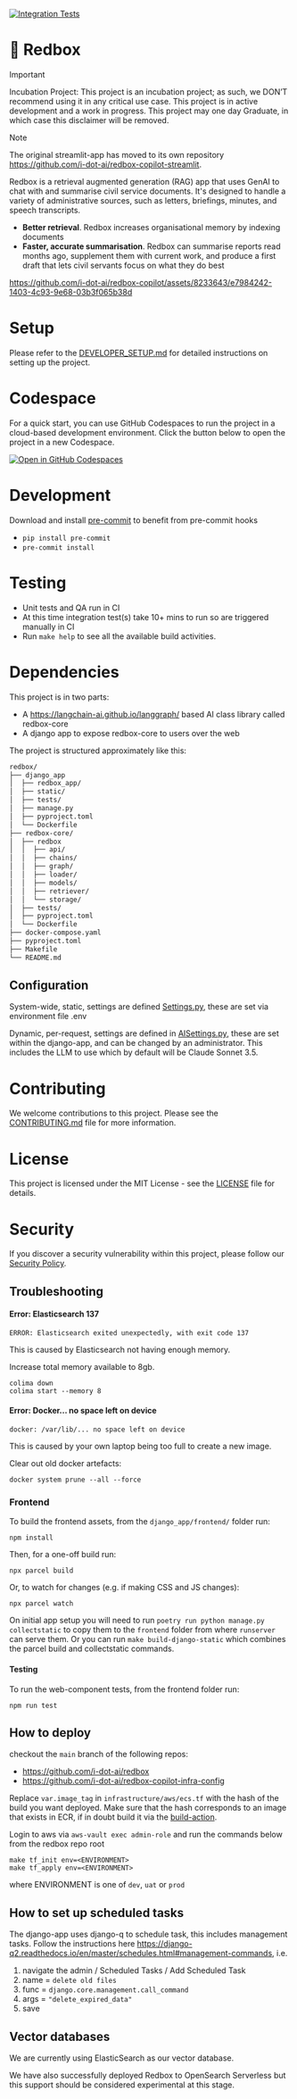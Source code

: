 [![Integration Tests](https://github.com/i-dot-ai/redbox/actions/workflows/integration.yml/badge.svg?branch=main)](https://github.com/i-dot-ai/redbox/actions/workflows/integration.yml?query=branch%3Amain)

# 📮 Redbox

> [!IMPORTANT]
> Incubation Project: This project is an incubation project; as such, we DON’T recommend using it in any critical use case. This project is in active development and a work in progress. This project may one day Graduate, in which case this disclaimer will be removed.

> [!NOTE]
> The original streamlit-app has moved to its own repository https://github.com/i-dot-ai/redbox-copilot-streamlit.

Redbox is a retrieval augmented generation (RAG) app that uses GenAI to chat with and summarise civil service documents. It's designed to handle a variety of administrative sources, such as letters, briefings, minutes, and speech transcripts.

- **Better retrieval**. Redbox increases organisational memory by indexing documents
- **Faster, accurate summarisation**. Redbox can summarise reports read months ago, supplement them with current work, and produce a first draft that lets civil servants focus on what they do best

https://github.com/i-dot-ai/redbox-copilot/assets/8233643/e7984242-1403-4c93-9e68-03b3f065b38d

# Setup

Please refer to the [DEVELOPER_SETUP.md](./docs/DEVELOPER_SETUP.md) for detailed instructions on setting up the project.

# Codespace

For a quick start, you can use GitHub Codespaces to run the project in a cloud-based development environment. Click the button below to open the project in a new Codespace.

[![Open in GitHub Codespaces](https://github.com/codespaces/badge.svg)](https://codespaces.new/i-dot-ai/redbox-copilot?quickstart=1)

# Development

Download and install [pre-commit](https://pre-commit.com) to benefit from pre-commit hooks

- `pip install pre-commit`
- `pre-commit install`

# Testing

- Unit tests and QA run in CI
- At this time integration test(s) take 10+ mins to run so are triggered manually in CI
- Run `make help` to see all the available build activities.

# Dependencies

This project is in two parts:

- A https://langchain-ai.github.io/langgraph/ based AI class library called redbox-core
- A django app to expose redbox-core to users over the web

The project is structured approximately like this:

```txt
redbox/
├── django_app
│  ├── redbox_app/
│  ├── static/
│  ├── tests/
│  ├── manage.py
│  ├── pyproject.toml
│  └── Dockerfile
├── redbox-core/
│  ├── redbox
│  │  ├── api/
│  │  ├── chains/
│  │  ├── graph/
│  │  ├── loader/
│  │  ├── models/
│  │  ├── retriever/
│  │  └── storage/
│  ├── tests/
│  ├── pyproject.toml
│  └── Dockerfile
├── docker-compose.yaml
├── pyproject.toml
├── Makefile
└── README.md
```

## Configuration

System-wide, static, settings are defined [Settings.py](redbox-core/redbox/models/settings.py), these are set via environment file .env

Dynamic, per-request, settings are defined in [AISettings.py](redbox-core/redbox/models/chain.py), these are set within the django-app,
and can be changed by an administrator. This includes the LLM to use which by default will be Claude Sonnet 3.5.

# Contributing

We welcome contributions to this project. Please see the [CONTRIBUTING.md](./CONTRIBUTING.md) file for more information.

# License

This project is licensed under the MIT License - see the [LICENSE](./LICENSE) file for details.

# Security

If you discover a security vulnerability within this project, please follow our [Security Policy](./SECURITY.md).

## Troubleshooting

#### Error: Elasticsearch 137

```commandline
ERROR: Elasticsearch exited unexpectedly, with exit code 137
```

This is caused by Elasticsearch not having enough memory.

Increase total memory available to 8gb.

```commandline
colima down
colima start --memory 8
```

#### Error: Docker... no space left on device

```commandline
docker: /var/lib/... no space left on device
```

This is caused by your own laptop being too full to create a new image.

Clear out old docker artefacts:

```commandline
docker system prune --all --force
```

### Frontend

To build the frontend assets, from the `django_app/frontend/` folder run:

```
npm install
```

Then, for a one-off build run:

```
npx parcel build
```

Or, to watch for changes (e.g. if making CSS and JS changes):

```
npx parcel watch
```

On initial app setup you will need to run `poetry run python manage.py collectstatic` to copy them to the `frontend` folder from where `runserver` can serve them. Or you can run `make build-django-static` which combines the parcel build and collectstatic commands.

#### Testing

To run the web-component tests, from the frontend folder run:

```
npm run test
```

## How to deploy

checkout the `main` branch of the following repos:

- https://github.com/i-dot-ai/redbox
- https://github.com/i-dot-ai/redbox-copilot-infra-config

Replace `var.image_tag` in `infrastructure/aws/ecs.tf` with the hash of the build you want deployed. Make sure that the hash corresponds to an image that exists in ECR,
if in doubt build it via the [build-action](./.github/workflows/build.yaml).

Login to aws via `aws-vault exec admin-role` and run the commands below from the redbox repo root

```commandline
make tf_init env=<ENVIRONMENT>
make tf_apply env=<ENVIRONMENT>
```

where ENVIRONMENT is one of `dev`, `uat` or `prod`

## How to set up scheduled tasks

The django-app uses django-q to schedule task, this includes management tasks.
Follow the instructions here https://django-q2.readthedocs.io/en/master/schedules.html#management-commands, i.e.

1. navigate the admin / Scheduled Tasks / Add Scheduled Task
2. name = `delete old files`
3. func = `django.core.management.call_command`
4. args = `"delete_expired_data"`
5. save

## Vector databases

We are currently using ElasticSearch as our vector database.

We have also successfully deployed Redbox to OpenSearch Serverless but this support should be considered experimental
at this stage.
